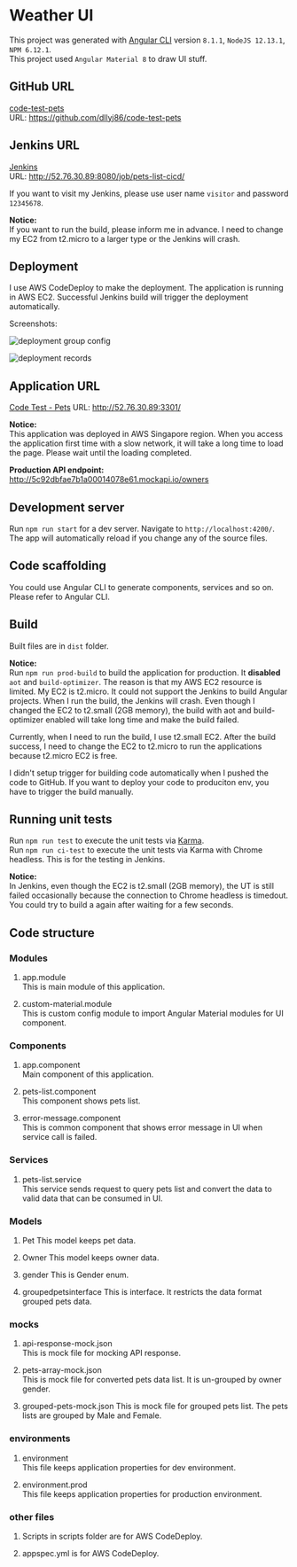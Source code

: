 # Weather UI

This project was generated with [Angular CLI](https://github.com/angular/angular-cli) version `8.1.1`, `NodeJS 12.13.1`, `NPM 6.12.1`.  
This project used `Angular Material 8` to draw UI stuff.

## GitHub URL

[code-test-pets](https://github.com/dllyj86/code-test-pets)  
URL: <https://github.com/dllyj86/code-test-pets>

## Jenkins URL

[Jenkins](http://52.76.30.89:8080/job/pets-list-cicd/)  
URL: <http://52.76.30.89:8080/job/pets-list-cicd/>

If you want to visit my Jenkins, please use user name `visitor` and password `12345678`.

**Notice:**  
If you want to run the build, please inform me in advance. I need to change my EC2 from t2.micro to a larger type or the Jenkins will crash.

## Deployment

I use AWS CodeDeploy to make the deployment. The application is running in AWS EC2. Successful Jenkins build will trigger the deployment automatically.

Screenshots:  

![deployment group config](https://jimmy-demo-static-files.s3-ap-southeast-1.amazonaws.com/pets+1.PNG)

![deployment records](https://jimmy-demo-static-files.s3-ap-southeast-1.amazonaws.com/pet+2.PNG)

## Application URL

[Code Test - Pets](http://52.76.30.89:3301/)
URL: <http://52.76.30.89:3301/>

**Notice:**  
This application was deployed in AWS Singapore region. When you access the application first time with a slow network, it will take a long time to load the page. Please wait until the loading completed.

**Production API endpoint:**  
<http://5c92dbfae7b1a00014078e61.mockapi.io/owners>  

## Development server

Run `npm run start` for a dev server. Navigate to `http://localhost:4200/`. The app will automatically reload if you change any of the source files.

## Code scaffolding

You could use Angular CLI to generate components, services and so on. Please refer to Angular CLI.

## Build

Built files are in `dist` folder.

**Notice:**  
Run `npm run prod-build` to build the application for production. It **disabled** `aot` and `build-optimizer`. The reason is that my AWS EC2 resource is limited. My EC2 is t2.micro. It could not support the Jenkins to build Angular projects. When I run the build, the Jenkins will crash. Even though I changed the EC2 to t2.small (2GB memory), the build with aot and build-optimizer enabled will take long time and make the build failed.

Currently, when I need to run the build, I use t2.small EC2. After the build success, I need to change the EC2 to t2.micro to run the applications because t2.micro EC2 is free.

I didn't setup trigger for building code automatically when I pushed the code to GitHub. If you want to deploy your code to produciton env, you have to trigger the build manually.

## Running unit tests

Run `npm run test` to execute the unit tests via [Karma](https://karma-runner.github.io).  
Run `npm run ci-test` to execute the unit tests via Karma with Chrome headless. This is for the testing in Jenkins.  

**Notice:**  
In Jenkins, even though the EC2 is t2.small (2GB memory), the UT is still failed occasionally because the connection to Chrome headless is timedout. You could try to build a again after waiting for a few seconds.

## Code structure

### Modules

1. app.module  
This is main module of this application.

2. custom-material.module  
This is custom config module to import Angular Material modules for UI component.

### Components

1. app.component  
Main component of this application.

2. pets-list.component  
This component shows pets list.  

3. error-message.component  
This is common component that shows error message in UI when service call is failed.

### Services

1. pets-list.service  
This service sends request to query pets list and convert the data to valid data that can be consumed in UI.

### Models

1. Pet
This model keeps pet data.

2. Owner
This model keeps owner data.

3. gender
This is Gender enum.

4. groupedpetsinterface
This is interface. It restricts the data format grouped pets data.

### mocks

1. api-response-mock.json  
This is mock file for mocking API response.

2. pets-array-mock.json  
This is mock file for converted pets data list. It is un-grouped by owner gender.

3. grouped-pets-mock.json
This is mock file for grouped pets list. The pets lists are grouped by Male and Female.

### environments

1. environment  
This file keeps application properties for dev environment.

2. environment.prod  
This file keeps application properties for production environment.

### other files

1. Scripts in scripts folder are for AWS CodeDeploy.  

2. appspec.yml is for AWS CodeDeploy.
